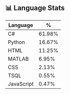 ## 📊 Language Stats
| Language | % |
|----------|---|
| C# | 61.98% |
| Python | 16.67% |
| HTML | 11.25% |
| MATLAB | 6.95% |
| CSS | 2.13% |
| TSQL | 0.55% |
| JavaScript | 0.47% |
